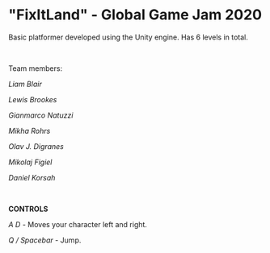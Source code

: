 # "FixItLand" - Global Game Jam 2020
Basic platformer developed using the Unity engine. Has 6 levels in total. 

<br> 


Team members: 

*Liam Blair* 

*Lewis Brookes* 

*Gianmarco Natuzzi* 

*Mikha Rohrs* 

*Olav J. Digranes* 

*Mikolaj Figiel* 

*Daniel Korsah* 

<br>

**CONTROLS**

*A D* - Moves your character left and right. 

*Q / Spacebar* - Jump.
